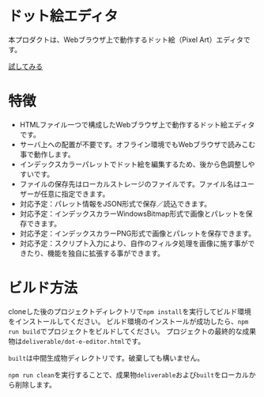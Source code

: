 # ドット絵エディタ
本プロダクトは、Webブラウザ上で動作するドット絵（Pixel Art）エディタです。


[試してみる](https://lotcarnage.github.io/dot-e-editor/deliverable/dot-e-editor.html)

# 特徴
- HTMLファイル一つで構成したWebブラウザ上で動作するドット絵エディタです。
- サーバ上への配置が不要です。オフライン環境でもWebブラウザで読みこむ事で動作します。
- インデックスカラーパレットでドット絵を編集するため、後から色調整しやすいです。
- ファイルの保存先はローカルストレージのファイルです。ファイル名はユーザーが任意に指定できます。
- 対応予定：パレット情報をJSON形式で保存／読込できます。
- 対応予定：インデックスカラーWindowsBitmap形式で画像とパレットを保存できます。
- 対応予定：インデックスカラーPNG形式で画像とパレットを保存できます。
- 対応予定：スクリプト入力により、自作のフィルタ処理を画像に施す事ができたり、機能を独自に拡張する事ができます。

# ビルド方法
cloneした後のプロジェクトディレクトリで``npm install``を実行してビルド環境をインストールしてください。
ビルド環境のインストールが成功したら、``npm run build``でプロジェクトをビルドしてください。
プロジェクトの最終的な成果物は``deliverable/dot-e-editor.html``です。

``built``は中間生成物ディレクトリです。破棄しても構いません。

``npm run clean``を実行することで、成果物``deliverable``および``built``をローカルから削除します。
